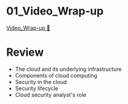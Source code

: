 # 01_Video_Wrap-up

[Video_Wrap-up &#128279;](https://www.coursera.org/learn/introduction-to-security-principles-in-cloud-computing/lecture/EY9q2/wrap-up)

# Review

- The cloud and its underlying infrastructure
- Components of cloud computing
- Security in the cloud
- Security lifecycle
- Cloud security analyst's role

